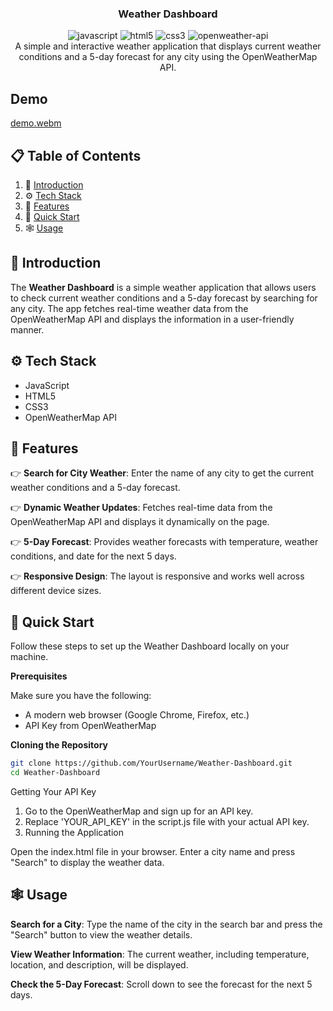 <div align="center">
  <h3 align="center">Weather Dashboard</h3>

  <div>
    <img src="https://img.shields.io/badge/-JavaScript-black?style=for-the-badge&logoColor=white&logo=javascript&color=F7DF1E" alt="javascript" />
    <img src="https://img.shields.io/badge/-HTML5-black?style=for-the-badge&logoColor=white&logo=html5&color=E34F26" alt="html5" />
    <img src="https://img.shields.io/badge/-CSS3-black?style=for-the-badge&logoColor=white&logo=css3&color=1572B6" alt="css3" />
    <img src="https://img.shields.io/badge/-OpenWeatherMap%20API-black?style=for-the-badge&logoColor=white&color=5586A3" alt="openweather-api" />
  </div>

  <div align="center">
    A simple and interactive weather application that displays current weather conditions and a 5-day forecast for any city using the OpenWeatherMap API. 
  </div>
</div>

## Demo
[demo.webm](https://github.com/user-attachments/assets/f70f9041-890c-4632-84d4-b3b3ed82cd14)



## 📋 <a name="table">Table of Contents</a>

1. 🤖 [Introduction](#introduction)
2. ⚙️ [Tech Stack](#tech-stack)
3. 🔋 [Features](#features)
4. 🤸 [Quick Start](#quick-start)
5. 🕸️ [Usage](#usage)

## <a name="introduction">🤖 Introduction</a>

The **Weather Dashboard** is a simple weather application that allows users to check current weather conditions and a 5-day forecast by searching for any city. The app fetches real-time weather data from the OpenWeatherMap API and displays the information in a user-friendly manner.

## <a name="tech-stack">⚙️ Tech Stack</a>

- JavaScript
- HTML5
- CSS3
- OpenWeatherMap API

## <a name="features">🔋 Features</a>

👉 **Search for City Weather**: Enter the name of any city to get the current weather conditions and a 5-day forecast.

👉 **Dynamic Weather Updates**: Fetches real-time data from the OpenWeatherMap API and displays it dynamically on the page.

👉 **5-Day Forecast**: Provides weather forecasts with temperature, weather conditions, and date for the next 5 days.

👉 **Responsive Design**: The layout is responsive and works well across different device sizes.

## <a name="quick-start">🤸 Quick Start</a>

Follow these steps to set up the Weather Dashboard locally on your machine.

**Prerequisites**

Make sure you have the following:

- A modern web browser (Google Chrome, Firefox, etc.)
- API Key from OpenWeatherMap

**Cloning the Repository**

```bash
git clone https://github.com/YourUsername/Weather-Dashboard.git
cd Weather-Dashboard
```

Getting Your API Key

1. Go to the OpenWeatherMap and sign up for an API key.
2. Replace 'YOUR_API_KEY' in the script.js file with your actual API key.
3. Running the Application

Open the index.html file in your browser.
Enter a city name and press "Search" to display the weather data.

## <a name="usage">🕸️ Usage</a>

**Search for a City**: Type the name of the city in the search bar and press the "Search" button to view the weather details.

**View Weather Information**: The current weather, including temperature, location, and description, will be displayed.

**Check the 5-Day Forecast**: Scroll down to see the forecast for the next 5 days.
